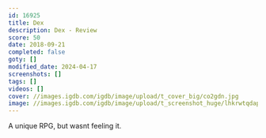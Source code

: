 ```yaml
---
id: 16925
title: Dex
description: Dex - Review
score: 50
date: 2018-09-21
completed: false
goty: []
modified_date: 2024-04-17
screenshots: []
tags: []
videos: []
cover: //images.igdb.com/igdb/image/upload/t_cover_big/co2gdn.jpg
image: //images.igdb.com/igdb/image/upload/t_screenshot_huge/lhkrwtqdap44pdlregee.jpg
---
```

A unique RPG, but wasnt feeling it.